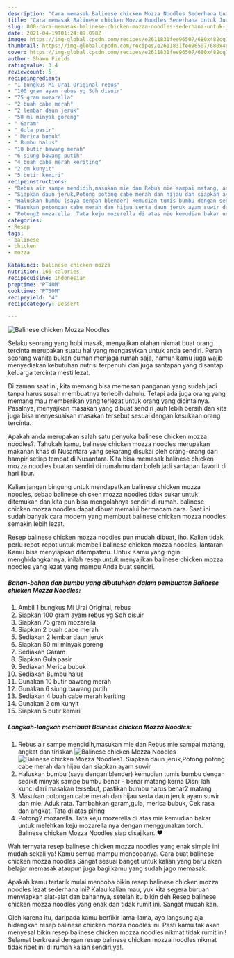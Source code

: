 ```yaml
---
description: "Cara memasak Balinese chicken Mozza Noodles Sederhana Untuk Jualan"
title: "Cara memasak Balinese chicken Mozza Noodles Sederhana Untuk Jualan"
slug: 800-cara-memasak-balinese-chicken-mozza-noodles-sederhana-untuk-jualan
date: 2021-04-19T01:24:09.098Z
image: https://img-global.cpcdn.com/recipes/e2611831fee96507/680x482cq70/balinese-chicken-mozza-noodles-foto-resep-utama.jpg
thumbnail: https://img-global.cpcdn.com/recipes/e2611831fee96507/680x482cq70/balinese-chicken-mozza-noodles-foto-resep-utama.jpg
cover: https://img-global.cpcdn.com/recipes/e2611831fee96507/680x482cq70/balinese-chicken-mozza-noodles-foto-resep-utama.jpg
author: Shawn Fields
ratingvalue: 3.4
reviewcount: 5
recipeingredient:
- "1 bungkus Mi Urai Original rebus"
- "100 gram ayam rebus yg Sdh disuir"
- "75 gram mozarella"
- "2 buah cabe merah"
- "2 lembar daun jeruk"
- "50 ml minyak goreng"
- " Garam"
- " Gula pasir"
- " Merica bubuk"
- " Bumbu halus"
- "10 butir bawang merah"
- "6 siung bawang putih"
- "4 buah cabe merah keriting"
- "2 cm kunyit"
- "5 butir kemiri"
recipeinstructions:
- "Rebus air sampe mendidih,masukan mie dan Rebus mie sampai matang, angkat dan tiriskan"
- "Siapkan daun jeruk,Potong potong cabe merah dan hijau dan siapkan ayam suwir"
- "Haluskan bumbu (saya dengan blender) kemudian tumis bumbu dengan sedikit minyak sampe bumbu benar - benar matang kerna Disni lah kunci dari masakan tersebut, pastikan bumbu harus benar2 matang"
- "Masukan potongan cabe merah dan hijau serta daun jeruk ayam suwir dan mie. Aduk rata. Tambahkan garam,gula, merica bubuk, Cek rasa dan angkat. Tata di atas piring"
- "Potong2 mozarella. Tata keju mozerella di atas mie kemudian bakar untuk melehkan keju mozarella nya dengan menggunakan torch. Balinese chicken Mozza Noodles siap disajikan..❤️"
categories:
- Resep
tags:
- balinese
- chicken
- mozza

katakunci: balinese chicken mozza 
nutrition: 166 calories
recipecuisine: Indonesian
preptime: "PT40M"
cooktime: "PT50M"
recipeyield: "4"
recipecategory: Dessert

---
```



![Balinese chicken Mozza Noodles](https://img-global.cpcdn.com/recipes/e2611831fee96507/680x482cq70/balinese-chicken-mozza-noodles-foto-resep-utama.jpg)

Selaku seorang yang hobi masak, menyajikan olahan nikmat buat orang tercinta merupakan suatu hal yang mengasyikan untuk anda sendiri. Peran seorang  wanita bukan cuman menjaga rumah saja, namun kamu juga wajib menyediakan kebutuhan nutrisi terpenuhi dan juga santapan yang disantap keluarga tercinta mesti lezat.

Di zaman  saat ini, kita memang bisa memesan panganan yang sudah jadi tanpa harus susah membuatnya terlebih dahulu. Tetapi ada juga orang yang memang mau memberikan yang terlezat untuk orang yang dicintainya. Pasalnya, menyajikan masakan yang dibuat sendiri jauh lebih bersih dan kita juga bisa menyesuaikan masakan tersebut sesuai dengan kesukaan orang tercinta. 



Apakah anda merupakan salah satu penyuka balinese chicken mozza noodles?. Tahukah kamu, balinese chicken mozza noodles merupakan makanan khas di Nusantara yang sekarang disukai oleh orang-orang dari hampir setiap tempat di Nusantara. Kita bisa memasak balinese chicken mozza noodles buatan sendiri di rumahmu dan boleh jadi santapan favorit di hari libur.

Kalian jangan bingung untuk mendapatkan balinese chicken mozza noodles, sebab balinese chicken mozza noodles tidak sukar untuk ditemukan dan kita pun bisa mengolahnya sendiri di rumah. balinese chicken mozza noodles dapat dibuat memalui bermacam cara. Saat ini sudah banyak cara modern yang membuat balinese chicken mozza noodles semakin lebih lezat.

Resep balinese chicken mozza noodles pun mudah dibuat, lho. Kalian tidak perlu repot-repot untuk membeli balinese chicken mozza noodles, lantaran Kamu bisa menyiapkan ditempatmu. Untuk Kamu yang ingin menghidangkannya, inilah resep untuk menyajikan balinese chicken mozza noodles yang lezat yang mampu Anda buat sendiri.

<!--inarticleads1-->

##### Bahan-bahan dan bumbu yang dibutuhkan dalam pembuatan Balinese chicken Mozza Noodles:

1. Ambil 1 bungkus Mi Urai Original, rebus
1. Siapkan 100 gram ayam rebus yg Sdh disuir
1. Siapkan 75 gram mozarella
1. Siapkan 2 buah cabe merah
1. Sediakan 2 lembar daun jeruk
1. Siapkan 50 ml minyak goreng
1. Sediakan  Garam
1. Siapkan  Gula pasir
1. Sediakan  Merica bubuk
1. Sediakan  Bumbu halus
1. Gunakan 10 butir bawang merah
1. Gunakan 6 siung bawang putih
1. Sediakan 4 buah cabe merah keriting
1. Gunakan 2 cm kunyit
1. Siapkan 5 butir kemiri




<!--inarticleads2-->

##### Langkah-langkah membuat Balinese chicken Mozza Noodles:

1. Rebus air sampe mendidih,masukan mie dan Rebus mie sampai matang, angkat dan tiriskan
<img src="https://img-global.cpcdn.com/steps/52f73b7ddb3a3d7d/160x128cq70/balinese-chicken-mozza-noodles-langkah-memasak-1-foto.jpg" alt="Balinese chicken Mozza Noodles"><img src="https://img-global.cpcdn.com/steps/76ccb0bec71ae035/160x128cq70/balinese-chicken-mozza-noodles-langkah-memasak-1-foto.jpg" alt="Balinese chicken Mozza Noodles">1. Siapkan daun jeruk,Potong potong cabe merah dan hijau dan siapkan ayam suwir
1. Haluskan bumbu (saya dengan blender) kemudian tumis bumbu dengan sedikit minyak sampe bumbu benar - benar matang kerna Disni lah kunci dari masakan tersebut, pastikan bumbu harus benar2 matang
1. Masukan potongan cabe merah dan hijau serta daun jeruk ayam suwir dan mie. Aduk rata. Tambahkan garam,gula, merica bubuk, Cek rasa dan angkat. Tata di atas piring
1. Potong2 mozarella. Tata keju mozerella di atas mie kemudian bakar untuk melehkan keju mozarella nya dengan menggunakan torch. Balinese chicken Mozza Noodles siap disajikan..❤️




Wah ternyata resep balinese chicken mozza noodles yang enak simple ini mudah sekali ya! Kamu semua mampu mencobanya. Cara buat balinese chicken mozza noodles Sangat sesuai banget untuk kalian yang baru akan belajar memasak ataupun juga bagi kamu yang sudah jago memasak.

Apakah kamu tertarik mulai mencoba bikin resep balinese chicken mozza noodles lezat sederhana ini? Kalau kalian mau, yuk kita segera buruan menyiapkan alat-alat dan bahannya, setelah itu bikin deh Resep balinese chicken mozza noodles yang enak dan tidak rumit ini. Sangat mudah kan. 

Oleh karena itu, daripada kamu berfikir lama-lama, ayo langsung aja hidangkan resep balinese chicken mozza noodles ini. Pasti kamu tak akan menyesal bikin resep balinese chicken mozza noodles nikmat tidak rumit ini! Selamat berkreasi dengan resep balinese chicken mozza noodles nikmat tidak ribet ini di rumah kalian sendiri,ya!.

